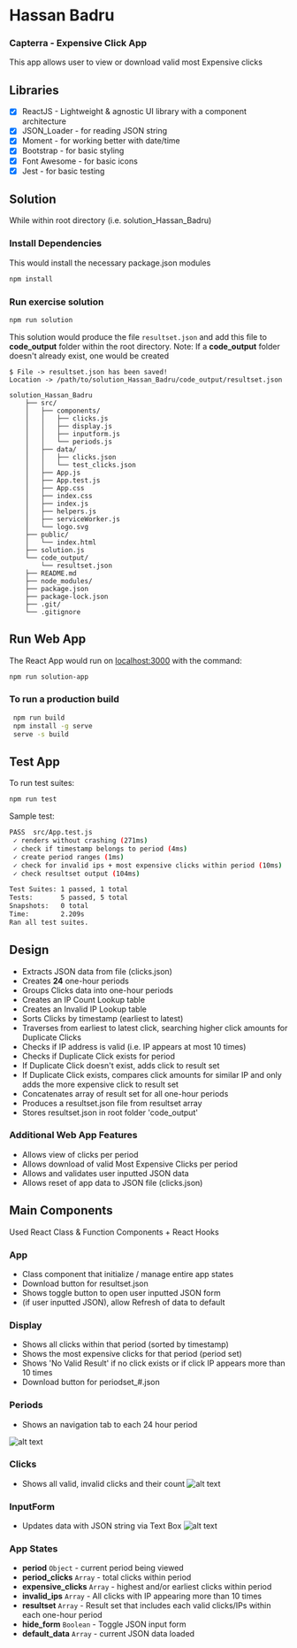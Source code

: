 # Hassan Badru
### Capterra - Expensive Click App
This app allows user to view or download valid most Expensive clicks

## Libraries
- [x] ReactJS - Lightweight & agnostic UI library with a component architecture
- [x] JSON_Loader - for reading JSON string
- [x] Moment - for working better with date/time
- [x] Bootstrap - for basic styling
- [x] Font Awesome - for basic icons
- [x] Jest - for basic testing

## Solution
While within root directory (i.e. solution_Hassan_Badru)

### Install Dependencies
This would install the necessary package.json modules
```bash
npm install
```
### Run exercise solution
```bash
npm run solution
```
This solution would produce the file ```resultset.json``` and add this file to **code_output** folder within the root directory.
Note: If a **code_output** folder doesn't already exist, one would be created

```
$ File -> resultset.json has been saved!
Location -> /path/to/solution_Hassan_Badru/code_output/resultset.json
```

```
solution_Hassan_Badru
    ├── src/
    │   ├── components/
    │   │   ├── clicks.js
    │   │   ├── display.js
    │   │   ├── inputform.js
    │   │   └── periods.js
    │   ├── data/
    │   │   ├── clicks.json
    │   │   └── test_clicks.json
    │   ├── App.js
    │   ├── App.test.js
    │   ├── App.css
    │   ├── index.css
    │   ├── index.js
    │   ├── helpers.js
    │   ├── serviceWorker.js
    │   └── logo.svg
    ├── public/
    │   └── index.html
    ├── solution.js
    └── code_output/
        └── resultset.json
    ├── README.md
    ├── node_modules/
    ├── package.json
    ├── package-lock.json
    ├── .git/
    └── .gitignore

```
## Run Web App
The React App would run on [localhost:3000](http://localhost:3000/) with the command:

```bash
npm run solution-app
```

### To run a production build
```bash
 npm run build
 npm install -g serve
 serve -s build
 ```

## Test App
To run test suites:
```bash
npm run test
```
Sample test:
```bash
PASS  src/App.test.js
 ✓ renders without crashing (271ms)
 ✓ check if timestamp belongs to period (4ms)
 ✓ create period ranges (1ms)
 ✓ check for invalid ips + most expensive clicks within period (10ms)
 ✓ check resultset output (104ms)

Test Suites: 1 passed, 1 total
Tests:       5 passed, 5 total
Snapshots:   0 total
Time:        2.209s
Ran all test suites.
```


## Design
- Extracts JSON data from file (clicks.json)
- Creates **24** one-hour periods
- Groups Clicks data into one-hour periods
- Creates an IP Count Lookup table
- Creates an Invalid IP Lookup table
- Sorts Clicks by timestamp (earliest to latest)
- Traverses from earliest to latest click, searching higher click amounts for Duplicate Clicks
- Checks if IP address is valid (i.e. IP appears at most 10 times)
- Checks if Duplicate Click exists for period
- If Duplicate Click doesn't exist, adds click to result set
- If Duplicate Click exists, compares click amounts for similar IP and only adds the more expensive click to result set
- Concatenates array of result set for all one-hour periods
- Produces a resultset.json file from resultset array
- Stores resultset.json in root folder 'code_output'
### Additional Web App Features
- Allows view of clicks per period
- Allows download of valid Most Expensive Clicks per period
- Allows and validates user inputted JSON data
- Allows reset of app data to JSON file (clicks.json)

## Main Components
Used React Class & Function Components + React Hooks
### App
- Class component that initialize / manage entire app states
- Download button for resultset.json
- Shows toggle button to open user inputted JSON form
- (if user inputted JSON), allow Refresh of data to default

### Display
- Shows all clicks within that period (sorted by timestamp)
- Shows the most expensive clicks for that period (period set)
- Shows 'No Valid Result' if no click exists or if click IP appears more than 10 times
- Download button for periodset_#.json

### Periods
- Shows an navigation tab to each 24 hour period

![alt text](https://docs.google.com/uc?id=16fBmOxwOE6TuSJ4Um2J6KkaMiEad7MpH "screenshot1")

### Clicks
- Shows all valid, invalid clicks and their count
![alt text](https://docs.google.com/uc?id=1RgBO8PLJ2czsFQ4AJ7vUbMmvW7u42mJM "screenshot2")

### InputForm
- Updates data with JSON string via Text Box
![alt text](https://docs.google.com/uc?id=1oJ5R8oE4jqucuSBPwsZ1pQRx9OQ6OA5H "screenshot3")

### App States
- **period** ```Object``` - current period being viewed
- **period_clicks** ```Array``` - total clicks within period
- **expensive_clicks** ```Array``` - highest and/or earliest clicks within period
- **invalid_ips** ```Array``` - All clicks with IP appearing more than 10 times
- **resultset** ```Array``` - Result set that includes each valid clicks/IPs within each one-hour period
- **hide_form** ```Boolean``` - Toggle JSON input form
- **default_data** ```Array``` - current JSON data loaded
